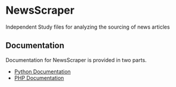 # NewsScraper
Independent Study files for analyzing the sourcing of news articles

## Documentation
Documentation for NewsScraper is provided in two parts.
- [Python Documentation](https://md100play.github.io/NewsScraper/Python/docs/_build/html)
- [PHP Documentation](https://md100play.github.io/NewsScraper/PHP/docs/html) 
